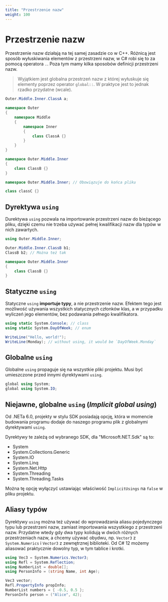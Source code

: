 ```yaml
---
title: "Przestrzenie nazw"
weight: 100
---
```


# Przestrzenie nazw

Przestrzenie nazw działają na tej samej zasadzie co w C++. Różnicą jest sposób wyłuskiwania elementów z przestrzeni nazw, w C# robi się to za pomocą operatora `.`. Poza tym mamy kilka sposobów definicji przestrzeni nazw.

> Wyjątkiem jest globalna przestrzeń nazw z której wyłuskuje się elementy poprzez operator `global::`. W praktyce jest to jednak rzadko przydatne (wcale).

```csharp
Outer.Middle.Inner.ClassA a;

namespace Outer
{
    namespace Middle
    {
        namespace Inner
        {
            class ClassA {}
        }
    }
}

namespace Outer.Middle.Inner
{
    class ClassB {}
}

namespace Outer.Middle.Inner; // Obowiązuje do końca pliku

class classC {}
```

## Dyrektywa `using`

Durektywa `using` pozwala na importowanie przestrzeni nazw do bieżącego pliku, dzięki czemu nie trzeba używać pełnej kwalifikacji nazw dla typów w nich zawartych.

```csharp
using Outer.Middle.Inner;

Outer.Middle.Inner.ClassB b1;
ClassB b2; // Można też tak

namespace Outer.Middle.Inner
{
    class ClassB {}
}
```

## Statyczne `using`

Statyczne `using` **importuje typy**, a nie przestrzenie nazw. Efektem tego jest możliwość używania wszystkich statycznych członków klas, a w przypadku wyliczeń jego elementów, bez podawania pełnego kwalifikatora.

```csharp
using static System.Console; // class
using static System.DayOfWeek; // enum

WriteLine("Hello, world!");
WriteLine(Monday); // without using, it would be `DayOfWeek.Monday`
```

## Globalne `using`

Globalne `using` propaguje się na wszystkie pliki projektu. Musi być umieszczone przed innymi dyrektywami `using`.

```csharp
global using System;
global using System.IO;
```

## Niejawne, globalne `using` (*Implicit global using*)

Od .NETa 6.0, projekty w stylu SDK posiadają opcję, która w momencie budowania programu dodaje do naszego programu plik z globalnymi dyrektywami `using`.

Dyrektywy te zależą od wybranego SDK, dla "Microsoft.NET.Sdk" są to:

- System
- System.Collections.Generic
- System.IO
- System.Linq
- System.Net.Http
- System.Threading
- System.Threading.Tasks

Można tę opcję wyłączyć ustawiając właściwość `ImplicitUsings` na `false` w pliku projektu.

## Aliasy typów

Dyrektywy `using` można też używać do wprowadzania aliasu pojedynczego typu lub przestrzeni nazw, zamiast importowania wszystkiego z przestrzeni nazw. Przydatne wtedy gdy dwa typy kolidują w dwóch różnych przestrzeniach nazw, a chcemy używać obydwu, np. `Vector3` z `System.Numerics` i `Vector3` z zewnętrznej biblioteki. Od C# 12 możemy aliasować praktycznie dowolny typ, w tym tablice i krotki.

```csharp
using Vec3 = System.Numerics.Vector3;
using Refl = System.Reflection;
using NumberList = double[];
using PersonInfo = (string Name, int Age);

Vec3 vector;
Refl.PropertyInfo propInfo;
NumberList numbers = { -0.5, 0.5 };
PersonInfo person = ("Alice", 42);
```

